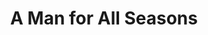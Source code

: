 ---
title: A Man for All Seasons
year: 1971
opening_date: 1971-02-19
closing_date: 1971-03-06
layout: productions
image:
image_caption:
image_credit:
playbill:
category:
Theatre: Theatre Jacksonville
Venue: Little Theatre
cast:
  The Common Man: Robert Zienta
  Sir Thomas More: Jack Masters
  Master Richard Rich: Hal Henderson
  The Duke of Norfolk: Ernest Goldsmith
  Lady Alice More: Evelyn Nehl
  Lady Margaret More: Rita Ballard
  Cardinal Wolsey: 
    - Ed Heist, Jr.
  Thomas Cromwell: Phil Meunier
  Signor Chapuys: Bill Petry
  Chapuys' Attendant: Pete Peterson
  William Roper: Doug Thomas
  King Henry the Eigth: Wayne Wofford
  A Woman: Margaret Winstead
  Thomas Cramner: Nelson Mashour
crew:
  Director: Robert Knowles
  Technical Director: Ham Waddell
  Stage Manager: Terry McIntire
  Assistant Stage Manager: Pru Eatman
  Lighting: Don DuClose
  Sound: 
    - Roberta Quattlebaum
    - Lloyd Jeffords
  Properties: 
    - Katie Raven
    - Vivienne Winemiller
  Make-up: Marshall Grauer
  Set Construction: 
    - Lloyd Jeffords
    - Jim McCarty
    - Rhoda Betterton
    - Karen Wakefield
    - Jonnie Blount
  Stage Crew: 
    - Jim McCarty
    - Ken Moody
  Publicity: Diane Somerville
  Box Office: Ann Dubow
external_links:
---